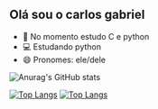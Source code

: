 ##  Olá sou o carlos gabriel

- 📕 No momento estudo C e python
- 💻 Estudando python
- 😄 Pronomes: ele/dele


![Anurag's GitHub stats](https://github-readme-stats.vercel.app/api?username=carlosrodrigues23&show_icons=true&theme=tokyonight)

[![Top Langs](https://github-readme-stats.vercel.app/api/top-langs/?username=carlosrodrigues23&hide_progress=true)](https://github.com/anuraghazra/github-readme-stats)
[![Top Langs](https://github-readme-stats.vercel.app/api/top-langs/?username=carlosrodrigues23&layout=compact)](https://github.com/anuraghazra/github-readme-stats)
